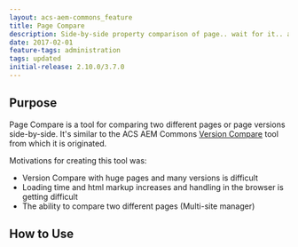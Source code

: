 ```yaml
---
layout: acs-aem-commons_feature
title: Page Compare
description: Side-by-side property comparison of page.. wait for it.. across versions!
date: 2017-02-01
feature-tags: administration
tags: updated
initial-release: 2.10.0/3.7.0
---
```


## Purpose

Page Compare is a tool for comparing two different pages or page versions side-by-side. It's similar to the ACS AEM Commons [Version Compare](/acs-aem-commons/features/version-compare/index.html) tool from which it is originated.

Motivations for creating this tool was:

* Version Compare with huge pages and many versions is difficult
* Loading time and html markup increases and handling in the browser is getting difficult
* The ability to compare two different pages (Multi-site manager)

## How to Use

